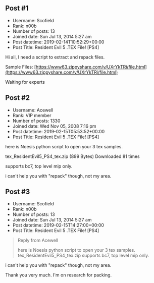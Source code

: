 ## Post #1
- Username: Scofield
- Rank: n00b
- Number of posts: 13
- Joined date: Sun Jul 13, 2014 5:27 am
- Post datetime: 2019-02-14T10:52:29+00:00
- Post Title: Resident Evil 5 .TEX File! [PS4]

Hi all, I need a script to extract and repack files.

Sample Files: [https://www63.zippyshare.com/v/UXrYkTRi/file.html](https://www63.zippyshare.com/v/UXrYkTRi/file.html)

Waiting for experts
## Post #2
- Username: Acewell
- Rank: VIP member
- Number of posts: 1330
- Joined date: Wed Nov 05, 2008 7:16 pm
- Post datetime: 2019-02-15T05:53:52+00:00
- Post Title: Resident Evil 5 .TEX File! [PS4]

here is Noesis python script to open your 3 tex samples.  


 tex_ResidentEvil5_PS4_tex.zip
(899 Bytes) Downloaded 81 times


supports bc7, top level mip only.

i can't help you with "repack" though, not my area.
## Post #3
- Username: Scofield
- Rank: n00b
- Number of posts: 13
- Joined date: Sun Jul 13, 2014 5:27 am
- Post datetime: 2019-02-15T14:27:00+00:00
- Post Title: Resident Evil 5 .TEX File! [PS4]

> Reply from Acewell
>
> here is Noesis python script to open your 3 tex samples.  
tex_ResidentEvil5_PS4_tex.zip
supports bc7, top level mip only.

i can't help you with "repack" though, not my area.

Thank you very much. I'm on research for packing.
